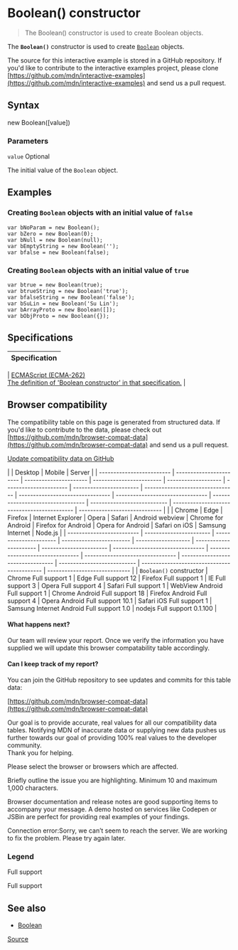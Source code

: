 # Boolean() constructor

> The Boolean() constructor is used to create Boolean objects.

The **`Boolean()`** constructor is used to create [`Boolean`](chrome-extension://cjedbglnccaioiolemnfhjncicchinao/en-US/docs/Web/JavaScript/Reference/Global_Objects/Boolean) objects.

The source for this interactive example is stored in a GitHub repository. If you'd like to contribute to the interactive examples project, please clone [https://github.com/mdn/interactive-examples](https://github.com/mdn/interactive-examples) and send us a pull request.

## Syntax

new Boolean(\[value\])

### Parameters

`value` Optional

The initial value of the `Boolean` object.

## Examples

### Creating `Boolean` objects with an initial value of `false`

    var bNoParam = new Boolean();
    var bZero = new Boolean(0);
    var bNull = new Boolean(null);
    var bEmptyString = new Boolean('');
    var bfalse = new Boolean(false);

### Creating `Boolean` objects with an initial value of `true`

    var btrue = new Boolean(true);
    var btrueString = new Boolean('true');
    var bfalseString = new Boolean('false');
    var bSuLin = new Boolean('Su Lin');
    var bArrayProto = new Boolean([]);
    var bObjProto = new Boolean({});

## Specifications

| Specification |
| ------------- |

| [ECMAScript (ECMA-262)  
The definition of 'Boolean constructor' in that specification.](https://tc39.es/ecma262/#sec-boolean-constructor) |

## Browser compatibility

The compatibility table on this page is generated from structured data. If you'd like to contribute to the data, please check out [https://github.com/mdn/browser-compat-data](https://github.com/mdn/browser-compat-data) and send us a pull request.

[Update compatibility data on GitHub](https://github.com/mdn/browser-compat-data)

|                           | Desktop                 | Mobile                 | Server                   |
| ------------------------- | ----------------------- | ---------------------- | ------------------------ | ------------------- | ---------------------- | ----------------------- | -------------------------------- | -------------------------------- | -------------------------------- | --------------------------------- | --------------------------- | ------------------------------------------- | ----------------------------- |
|                           | Chrome                  | Edge                   | Firefox                  | Internet Explorer   | Opera                  | Safari                  | Android webview                  | Chrome for Android               | Firefox for Android              | Opera for Android                 | Safari on iOS               | Samsung Internet                            | Node.js                       |
| ------------------------- | ----------------------- | ---------------------- | ------------------------ | ------------------- | ---------------------- | ----------------------- | -------------------------------- | -------------------------------- | -------------------------------- | --------------------------------- | --------------------------- | ------------------------------------------- | ----------------------------- |
| `Boolean()` constructor   | Chrome Full support 1   | Edge Full support 12   | Firefox Full support 1   | IE Full support 3   | Opera Full support 4   | Safari Full support 1   | WebView Android Full support 1   | Chrome Android Full support 18   | Firefox Android Full support 4   | Opera Android Full support 10.1   | Safari iOS Full support 1   | Samsung Internet Android Full support 1.0   | nodejs Full support 0.1.100   |

#### What happens next?

Our team will review your report. Once we verify the information you have supplied we will update this browser compatability table accordingly.

#### Can I keep track of my report?

You can join the GitHub repository to see updates and commits for this table data:

[https://github.com/mdn/browser-compat-data](https://github.com/mdn/browser-compat-data)

Our goal is to provide accurate, real values for all our compatibility data tables. Notifying MDN of inaccurate data or supplying new data pushes us further towards our goal of providing 100% real values to the developer community.  
Thank you for helping.

Please select the browser or browsers which are affected.

Briefly outline the issue you are highlighting. Minimum 10 and maximum 1,000 characters.

Browser documentation and release notes are good supporting items to accompany your message. A demo hosted on services like Codepen or JSBin are perfect for providing real examples of your findings.

Connection error:Sorry, we can’t seem to reach the server. We are working to fix the problem. Please try again later.

### Legend

Full support

Full support

## See also

- [Boolean](chrome-extension://cjedbglnccaioiolemnfhjncicchinao/en-US/docs/Glossary/Boolean)

[Source](https://developer.mozilla.org/en-US/docs/Web/JavaScript/Reference/Global_Objects/Boolean/Boolean)
